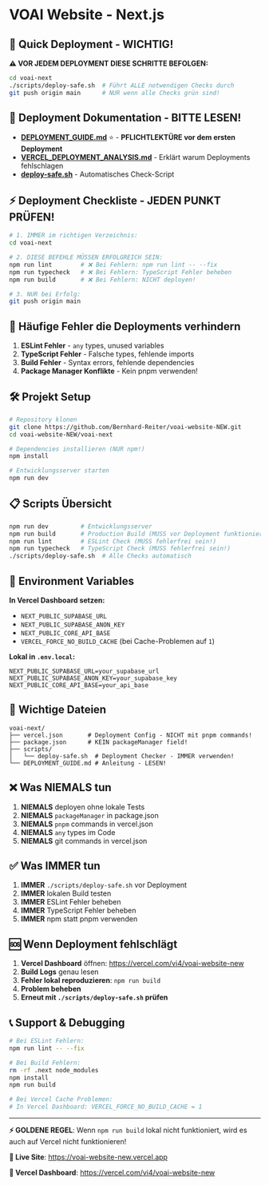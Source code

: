 # VOAI Website - Next.js

## 🚀 Quick Deployment - WICHTIG!

**⚠️ VOR JEDEM DEPLOYMENT DIESE SCHRITTE BEFOLGEN:**

```bash
cd voai-next
./scripts/deploy-safe.sh  # Führt ALLE notwendigen Checks durch
git push origin main      # NUR wenn alle Checks grün sind!
```

## 📖 Deployment Dokumentation - BITTE LESEN!

- **[DEPLOYMENT_GUIDE.md](voai-next/DEPLOYMENT_GUIDE.md)** ⭐ - **PFLICHTLEKTÜRE vor dem ersten Deployment**
- **[VERCEL_DEPLOYMENT_ANALYSIS.md](voai-next/VERCEL_DEPLOYMENT_ANALYSIS.md)** - Erklärt warum Deployments fehlschlagen
- **[deploy-safe.sh](voai-next/scripts/deploy-safe.sh)** - Automatisches Check-Script

## ⚡ Deployment Checkliste - JEDEN PUNKT PRÜFEN!

```bash
# 1. IMMER im richtigen Verzeichnis:
cd voai-next

# 2. DIESE BEFEHLE MÜSSEN ERFOLGREICH SEIN:
npm run lint        # ❌ Bei Fehlern: npm run lint -- --fix
npm run typecheck   # ❌ Bei Fehlern: TypeScript Fehler beheben
npm run build       # ❌ Bei Fehlern: NICHT deployen!

# 3. NUR bei Erfolg:
git push origin main
```

## 🚨 Häufige Fehler die Deployments verhindern

1. **ESLint Fehler** - `any` types, unused variables
2. **TypeScript Fehler** - Falsche types, fehlende imports
3. **Build Fehler** - Syntax errors, fehlende dependencies
4. **Package Manager Konflikte** - Kein pnpm verwenden!

## 🛠️ Projekt Setup

```bash
# Repository klonen
git clone https://github.com/Bernhard-Reiter/voai-website-NEW.git
cd voai-website-NEW/voai-next

# Dependencies installieren (NUR npm!)
npm install

# Entwicklungsserver starten
npm run dev
```

## 📋 Scripts Übersicht

```bash
npm run dev         # Entwicklungsserver
npm run build       # Production Build (MUSS vor Deployment funktionieren!)
npm run lint        # ESLint Check (MUSS fehlerfrei sein!)
npm run typecheck   # TypeScript Check (MUSS fehlerfrei sein!)
./scripts/deploy-safe.sh  # Alle Checks automatisch
```

## 🔐 Environment Variables

**In Vercel Dashboard setzen:**
- `NEXT_PUBLIC_SUPABASE_URL`
- `NEXT_PUBLIC_SUPABASE_ANON_KEY`
- `NEXT_PUBLIC_CORE_API_BASE`
- `VERCEL_FORCE_NO_BUILD_CACHE` (bei Cache-Problemen auf `1`)

**Lokal in `.env.local`:**
```env
NEXT_PUBLIC_SUPABASE_URL=your_supabase_url
NEXT_PUBLIC_SUPABASE_ANON_KEY=your_supabase_key
NEXT_PUBLIC_CORE_API_BASE=your_api_base
```

## 📁 Wichtige Dateien

```
voai-next/
├── vercel.json       # Deployment Config - NICHT mit pnpm commands!
├── package.json      # KEIN packageManager field!
├── scripts/
│   └── deploy-safe.sh  # Deployment Checker - IMMER verwenden!
└── DEPLOYMENT_GUIDE.md # Anleitung - LESEN!
```

## ❌ Was NIEMALS tun

1. **NIEMALS** deployen ohne lokale Tests
2. **NIEMALS** `packageManager` in package.json
3. **NIEMALS** `pnpm` commands in vercel.json
4. **NIEMALS** `any` types im Code
5. **NIEMALS** git commands in vercel.json

## ✅ Was IMMER tun

1. **IMMER** `./scripts/deploy-safe.sh` vor Deployment
2. **IMMER** lokalen Build testen
3. **IMMER** ESLint Fehler beheben
4. **IMMER** TypeScript Fehler beheben
5. **IMMER** npm statt pnpm verwenden

## 🆘 Wenn Deployment fehlschlägt

1. **Vercel Dashboard** öffnen: https://vercel.com/vi4/voai-website-new
2. **Build Logs** genau lesen
3. **Fehler lokal reproduzieren**: `npm run build`
4. **Problem beheben**
5. **Erneut mit `./scripts/deploy-safe.sh` prüfen**

## 📞 Support & Debugging

```bash
# Bei ESLint Fehlern:
npm run lint -- --fix

# Bei Build Fehlern:
rm -rf .next node_modules
npm install
npm run build

# Bei Vercel Cache Problemen:
# In Vercel Dashboard: VERCEL_FORCE_NO_BUILD_CACHE = 1
```

---

**⚡ GOLDENE REGEL**: Wenn `npm run build` lokal nicht funktioniert, wird es auch auf Vercel nicht funktionieren!

**📌 Live Site**: https://voai-website-new.vercel.app

**🔗 Vercel Dashboard**: https://vercel.com/vi4/voai-website-new